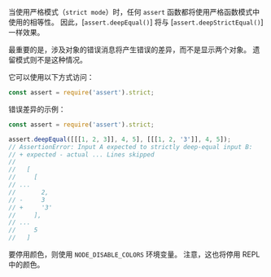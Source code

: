 <!-- YAML
added: v9.9.0
changes:
  - version: v9.9.0
    pr-url: https://github.com/nodejs/node/pull/17615
    description: Added error diffs to the strict mode
  - version: v9.9.0
    pr-url: https://github.com/nodejs/node/pull/17002
    description: Added strict mode to the assert module.
-->

当使用严格模式（`strict mode`）时，任何 `assert` 函数都将使用严格函数模式中使用的相等性。 
因此，[`assert.deepEqual()`] 将与 [`assert.deepStrictEqual()`] 一样效果。

最重要的是，涉及对象的错误消息将产生错误的差异，而不是显示两个对象。 
遗留模式则不是这种情况。

它可以使用以下方式访问：

```js
const assert = require('assert').strict;
```

错误差异的示例：

```js
const assert = require('assert').strict;

assert.deepEqual([[[1, 2, 3]], 4, 5], [[[1, 2, '3']], 4, 5]);
// AssertionError: Input A expected to strictly deep-equal input B:
// + expected - actual ... Lines skipped
//
//   [
//     [
// ...
//       2,
// -     3
// +     '3'
//     ],
// ...
//     5
//   ]
```

要停用颜色，则使用 `NODE_DISABLE_COLORS` 环境变量。 
注意，这也将停用 REPL 中的颜色。

